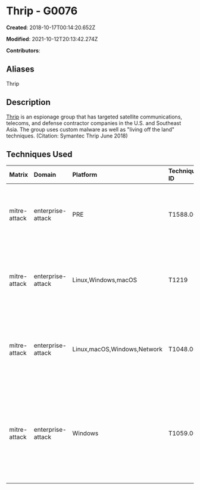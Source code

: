 # Thrip - G0076

**Created**: 2018-10-17T00:14:20.652Z

**Modified**: 2021-10-12T20:13:42.274Z

**Contributors**: 

## Aliases

Thrip

## Description

[Thrip](https://attack.mitre.org/groups/G0076) is an espionage group that has targeted satellite communications, telecoms, and defense contractor companies in the U.S. and Southeast Asia. The group uses custom malware as well as "living off the land" techniques. (Citation: Symantec Thrip June 2018)

## Techniques Used

|Matrix|Domain|Platform|Technique ID|Technique Name|Use|
| :---| :---| :---| :---| :---| :---|
|mitre-attack|enterprise-attack|PRE|T1588.002|Tool|[Thrip](https://attack.mitre.org/groups/G0076) has obtained and used tools such as [Mimikatz](https://attack.mitre.org/software/S0002) and [PsExec](https://attack.mitre.org/software/S0029).(Citation: Symantec Thrip June 2018)|
|mitre-attack|enterprise-attack|Linux,Windows,macOS|T1219|Remote Access Software|[Thrip](https://attack.mitre.org/groups/G0076) used a cloud-based remote access software called LogMeIn for their attacks.(Citation: Symantec Thrip June 2018)|
|mitre-attack|enterprise-attack|Linux,macOS,Windows,Network|T1048.003|Exfiltration Over Unencrypted Non-C2 Protocol|[Thrip](https://attack.mitre.org/groups/G0076) has used WinSCP to exfiltrate data from a targeted organization over FTP.(Citation: Symantec Thrip June 2018)|
|mitre-attack|enterprise-attack|Windows|T1059.001|PowerShell|[Thrip](https://attack.mitre.org/groups/G0076) leveraged PowerShell to run commands to download payloads, traverse the compromised networks, and carry out reconnaissance.(Citation: Symantec Thrip June 2018)|
